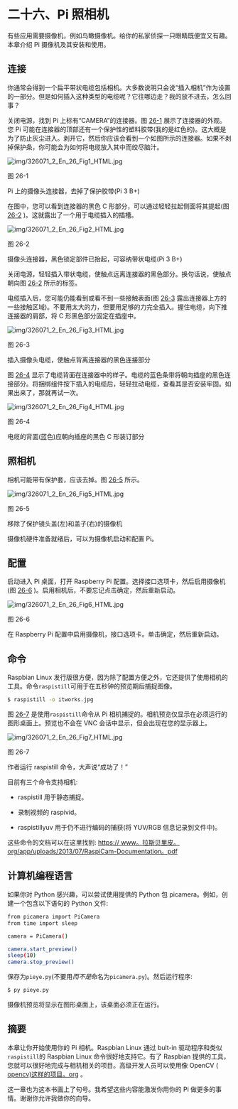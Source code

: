 # 二十六、Pi 照相机

有些应用需要摄像机，例如鸟瞰摄像机。给你的私家侦探一只眼睛既便宜又有趣。本章介绍 Pi 摄像机及其安装和使用。

## 连接

你通常会得到一个扁平带状电缆包括相机。大多数说明只会说“插入相机”作为设置的一部分。但是如何插入这种类型的电缆呢？它往哪边走？我的放不进去，怎么回事？

关闭电源，找到 Pi 上标有“CAMERA”的连接器。图 [26-1](#Fig1) 展示了连接器的外观。您 Pi 可能在连接器的顶部还有一个保护性的塑料胶带(我的是红色的)。这大概是为了防止灰尘进入。剥开它，然后你应该会看到一个如图所示的连接器。如果不剥掉保护条，你可能会为如何将电缆放入其中而绞尽脑汁。

![img/326071_2_En_26_Fig1_HTML.jpg](img/326071_2_En_26_Fig1_HTML.jpg)

图 26-1

Pi 上的摄像头连接器，去掉了保护胶带(Pi 3 B+)

在图中，您可以看到连接器的黑色 C 形部分，可以通过轻轻拉起侧面将其提起(图 [26-2](#Fig2) )。这就露出了一个用于电缆插入的插槽。

![img/326071_2_En_26_Fig2_HTML.jpg](img/326071_2_En_26_Fig2_HTML.jpg)

图 26-2

摄像头连接器，黑色锁定部件已抬起，可容纳带状电缆(Pi 3 B+)

关闭电源，轻轻插入带状电缆，使触点远离连接器的黑色部分。换句话说，使触点朝向图 [26-2](#Fig2) 所示的标签。

电缆插入后，您可能仍能看到或看不到一些接触表面(图 [26-3](#Fig3) 露出连接器上方的一些接触区域)。不要用太大的力，但要用足够的力完全插入。握住电缆，向下推连接器的肩部，将 C 形黑色部分固定在插座中。

![img/326071_2_En_26_Fig3_HTML.jpg](img/326071_2_En_26_Fig3_HTML.jpg)

图 26-3

插入摄像头电缆，使触点背离连接器的黑色连接部分

图 [26-4](#Fig4) 显示了电缆背面在连接器中的样子。电缆的蓝色条带将朝向插座的黑色连接部分。将捆绑组件按下插入的电缆后，轻轻拉动电缆，查看其是否安装牢固。如果出来了，那就再试一次。

![img/326071_2_En_26_Fig4_HTML.jpg](img/326071_2_En_26_Fig4_HTML.jpg)

图 26-4

电缆的背面(蓝色)应朝向插座的黑色 C 形装订部分

## 照相机

相机可能带有保护套，应该去掉。图 [26-5](#Fig5) 所示。

![img/326071_2_En_26_Fig5_HTML.jpg](img/326071_2_En_26_Fig5_HTML.jpg)

图 26-5

移除了保护镜头盖(左)和盖子(右)的摄像机

摄像机硬件准备就绪后，可以为摄像机启动和配置 Pi。

## 配置

启动进入 Pi 桌面，打开 Raspberry Pi 配置。选择接口选项卡，然后启用摄像机(图 [26-6](#Fig6) )。启用相机后，不要忘记点击确定，然后重新启动。

![img/326071_2_En_26_Fig6_HTML.jpg](img/326071_2_En_26_Fig6_HTML.jpg)

图 26-6

在 Raspberry Pi 配置中启用摄像机，接口选项卡。单击确定，然后重新启动。

## 命令

Raspbian Linux 发行版很方便，因为除了配置方便之外，它还提供了使用相机的工具。命令`raspistill`可用于在五秒钟的预览期后捕捉图像。

```sh
$ raspistill -o itworks.jpg

```

图 [26-7](#Fig7) 是使用`raspistill`命令从 Pi 相机捕捉的。相机预览仅显示在必须运行的图形桌面上。预览也不会在 VNC 会话中显示，但会出现在您的显示器上。

![img/326071_2_En_26_Fig7_HTML.jpg](img/326071_2_En_26_Fig7_HTML.jpg)

图 26-7

作者运行 raspistill 命令，大声说“成功了！”

目前有三个命令支持相机:

*   raspistill 用于静态捕捉。

*   录制视频的 raspivid。

*   raspistillyuv 用于仍不进行编码的捕获(将 YUV/RGB 信息记录到文件中)。

这些命令的文档可以在这里找到: [https:// www。拉斯贝里皮。org/app/uploads/2013/07/RaspiCam-Documentation。pdf](https://www.raspberrypi.org/app/uploads/2013/07/RaspiCam-Documentation.pdf)

## 计算机编程语言

如果你对 Python 感兴趣，可以尝试使用提供的 Python 包 picamera。例如，创建一个包含以下语句的 Python 文件:

```sh
from picamera import PiCamera
from time import sleep

camera = PiCamera()

camera.start_preview()
sleep(10)
camera.stop_preview()

```

保存为`pieye.py`(不要用*而不是*命名为`picamera.py`)。然后运行程序:

```sh
$ py pieye.py

```

摄像机预览将显示在图形桌面上，该桌面必须正在运行。

## 摘要

本章让你开始使用你的 Pi 相机。Raspbian Linux 通过 bult-in 驱动程序和类似`raspistill`的 Raspbian Linux 命令很好地支持它。有了 Raspbian 提供的工具，您就可以很好地完成与相机相关的项目。高级开发人员可以使用像 OpenCV ( [opencv)这样的项目。org](http://opencv.org) 。

这一章也为这本书画上了句号。我希望这些内容能激发你用你的 Pi 做更多的事情。谢谢你允许我做你的向导。